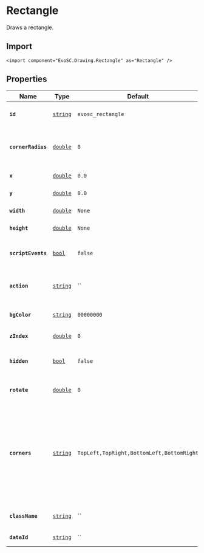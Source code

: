 # Rectangle
Draws a rectangle.

## Import
```xml:no-line-numbers
<import component="EvoSC.Drawing.Rectangle" as="Rectangle" />
```

## Properties
| Name | Type | Default | Description |
|------|------|---------|-------------|
| **`id`** | [`string`](#) | `evosc_rectangle` | Unique identifier of the rectangle |
| **`cornerRadius`** | [`double`](#) | `0` | Corner radius of the rectangle for rounded corners |
| **`x`** | [`double`](#) | `0.0` | X location of the rectangle |
| **`y`** | [`double`](#) | `0.0` | Y location of the rectangle |
| **`width`** | [`double`](#) | `None` | Width of the rectangle |
| **`height`** | [`double`](#) | `None` | Height of the rectangle |
| **`scriptEvents`** | [`bool`](#) | `false` | Enable/disable script events of the rectangle |
| **`action`** | [`string`](#) | `` | Action to trigger when clicking the rectawngle |
| **`bgColor`** | [`string`](#) | `00000000` | Background color of the rectangle |
| **`zIndex`** | [`double`](#) | `0` | Z index of the rectangle |
| **`hidden`** | [`bool`](#) | `false` | Whether to hide the rectangle by default |
| **`rotate`** | [`double`](#) | `0` | Rotation of the rectangle in degrees |
| **`corners`** | [`string`](#) | `TopLeft,TopRight,BottomLeft,BottomRight` | Corners to round off, can be a combined comma-separated list of the following values: TopLeft, TopRight, BottomLeft or BottomRight |
| **`className`** | [`string`](#) | `` | Styling class to pass to the rectangle |
| **`dataId`** | [`string`](#) | `` | Data Id attribute to set |
